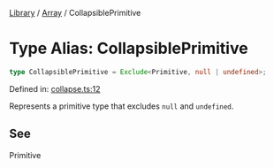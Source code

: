 <!-- markdownlint-disable -->
<!-- cspell: disable -->
[Library](../index.md) / [Array](./index.md) / CollapsiblePrimitive

# Type Alias: CollapsiblePrimitive

```ts
type CollapsiblePrimitive = Exclude<Primitive, null | undefined>;
```

Defined in: [collapse.ts:12](https://github.com/technobuddha/library/blob/main/src/collapse.ts#L12)

Represents a primitive type that excludes `null` and `undefined`.

## See

Primitive

